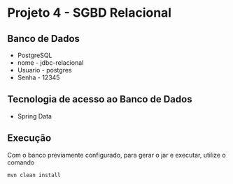 # Projeto 4 - SGBD Relacional

## Banco de Dados
* PostgreSQL
* nome - jdbc-relacional
* Usuario - postgres
* Senha - 12345

## Tecnologia de acesso ao Banco de Dados
* Spring Data

## Execução
Com o banco previamente configurado, para gerar o jar e executar, utilize o comando

```
mvn clean install
```


